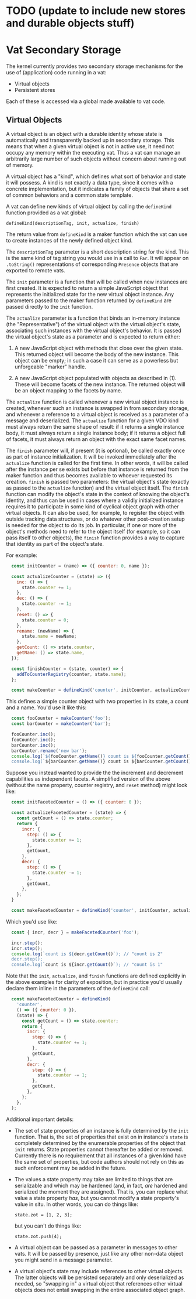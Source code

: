 # TODO (update to include new stores and durable objects stuff)

# Vat Secondary Storage

The kernel currently provides two secondary storage mechanisms for the use of (application) code running in a vat:

- Virtual objects
- Persistent stores

Each of these is accessed via a global made available to vat code.

## Virtual Objects

A virtual object is an object with a durable identity whose state is automatically and transparently backed up in secondary storage.  This means that when a given virtual object is not in active use, it need not occupy any memory within the executing vat.  Thus a vat can manage an arbitrarily large number of such objects without concern about running out of memory.

A virtual object has a "kind", which defines what sort of behavior and state it will possess.  A kind is not exactly a data type, since it comes with a concrete implementation, but it indicates a family of objects that share a set of common behaviors and a common state template.

A vat can define new kinds of virtual object by calling the `defineKind` function provided as a vat global:

  `defineKind(descriptionTag, init, actualize, finish)`

The return value from `defineKind` is a maker function which the vat can use to create instances of the newly defined object kind.

The `descriptionTag` parameter is a short description string for the kind.  This is the same kind of tag string you would use in a call to `Far`.  It will appear on `.toString()` representations of corresponding `Presence` objects that are exported to remote vats.

The `init` parameter is a function that will be called when new instances are first created. It is expected to return a simple JavaScript object that represents the initialized state for the new virtual object instance.  Any parameters passed to the maker function returned by `defineKind` are passed directly to the `init` function.

The `actualize` parameter is a function that binds an in-memory instance (the "Representative") of the virtual object with the virtual object's state, associating such instances with the virtual object's behavior.  It is passed the virtual object's state as a parameter and is expected to return either:

1. A new JavaScript object with methods that close over the given state.  This returned object will become the body of the new instance.  This object can be empty; in such a case it can serve as a powerless but unforgeable "marker" handle.

2. A new JavaScript object populated with objects as described in (1).  These will become facets of the new instance.  The returned object will be an object mapping to the facets by name.

The `actualize` function is called whenever a new virtual object instance is created, whenever such an instance is swapped in from secondary storage, and whenever a reference to a virtual object is received as a parameter of a message and deserialized.  The `actualize` function for a given VDO kind must always return the same shape of result: if it returns a single instance body, it must always return a single instance body; if it returns a object full of facets, it must always return an object with the exact same facet names.

The `finish` parameter will, if present (it is optional), be called exactly once as part of instance initialization.  It will be invoked immediately after the `actualize` function is called for the first time.  In other words, it will be called after the instance per se exists but before that instance is returned from the maker function and thus becomes available to whoever requested its creation.  `finish` is passed two parameters: the virtual object's state (exactly as passed to the `actualize` function) and the virtual object itself. The `finish` function can modify the object's state in the context of knowing the object's identity, and thus can be used in cases where a validly initialized instance requires it to participate in some kind of cyclical object graph with other virtual objects.  It can also be used, for example, to register the object with outside tracking data structures, or do whatever other post-creation setup is needed for the object to do its job.  In particular, if one or more of the object's methods need to refer to the object itself (for example, so it can pass itself to other objects), the `finish` function provides a way to capture that identity as part of the object's state.

For example:

```javascript
  const initCounter = (name) => ({ counter: 0, name });

  const actualizeCounter = (state) => ({
    inc: () => {
      state.counter += 1;
    },
    dec: () => {
      state.counter -= 1;
    },
    reset: () => {
      state.counter = 0;
    },
    rename: (newName) => {
      state.name = newName;
    },
    getCount: () => state.counter,
    getName: () => state.name,
  });

  const finishCounter = (state, counter) => {
    addToCounterRegistry(counter, state.name);
  };

  const makeCounter = defineKind('counter', initCounter, actualizeCounter, finishCounter);
```

This defines a simple counter object with two properties in its state, a count and a name.  You'd use it like this:

```javascript
  const fooCounter = makeCounter('foo');
  const barCounter = makeCounter('bar');

  fooCounter.inc();
  fooCounter.inc();
  barCounter.inc();
  barCounter.rename('new bar');
  console.log(`${fooCounter.getName()} count is ${fooCounter.getCount()`); // "foo count is 2"
  console.log(`${barCounter.getName()} count is ${barCounter.getCount()`); // "new bar count is 1"
```

Suppose you instead wanted to provide the the increment and decrement capabilities as independent facets.  A simplified version of the above (without the name property, counter registry, and `reset` method) might look like:

```javascript
  const initFacetedCounter = () => ({ counter: 0 });

  const actualizeFacetedCounter = (state) => {
    const getCount = () => state.counter;
    return {
      incr: {
        step: () => {
          state.counter += 1;
        },
        getCount,
      },
      decr: {
        step: () => {
          state.counter -= 1;
        },
        getCount,
      },
    };
  }

  const makeFacetedCounter = defineKind('counter', initCounter, actualizeCounter);
```

Which you'd use like:

```javascript
  const { incr, decr } = makeFacetedCounter('foo');

  incr.step();
  incr.step();
  console.log(`count is ${decr.getCount()`); // "count is 2"
  decr.step();
  console.log(`count is ${incr.getCount()`); // "count is 1"
```

Note that the `init`, `actualize`, and `finish` functions are defined explicitly in the above examples for clarity of exposition, but in practice you'd usually declare them inline in the parameters of the `defineKind` call:

```javascript
  const makeFacetedCounter = defineKind(
    'counter',
    () => ({ counter: 0 }),
    (state) => {
      const getCount = () => state.counter;
      return {
        incr: {
          step: () => {
            state.counter += 1;
          },
          getCount,
        },
        decr: {
          step: () => {
            state.counter -= 1;
          },
          getCount,
        },
      };
    },
  );
```

Additional important details:

- The set of state properties of an instance is fully determined by the `init` function.  That is, the set of properties that exist on in instance's `state` is completely determined by the enumerable properties of the object that `init` returns.  State properties cannot thereafter be added or removed.  Currently there is no requirement that all instances of a given kind have the same set of properties, but code authors should not rely on this as such enforcement may be added in the future.

- The values a state property may take are limited to things that are serializable and which may be hardened (and, in fact, _are_ hardened and serialized the moment they are assigned).  That is, you can replace what value a state property _has_, but you cannot modify a state property's value in situ.  In other words, you can do things like:

  `state.zot = [1, 2, 3];`

  but you can't do things like:

  `state.zot.push(4);`

- A virtual object can be passed as a parameter in messages to other vats.  It will be passed by presence, just like any other non-data object you might send in a message parameter.

- A virtual object's state may include references to other virtual objects. The latter objects will be persisted separately and only deserialized as needed, so "swapping in" a virtual object that references other virtual objects does not entail swapping in the entire associated object graph.
